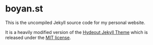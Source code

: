 # boyan.st
This is the uncompiled Jekyll source code for my personal website.

It is a heavily modified version of the [Hydeout Jekyll Theme](https://github.com/fongandrew/hydeout) which is released under the [MIT license](https://github.com/fongandrew/hydeout/blob/master/LICENSE.md).
